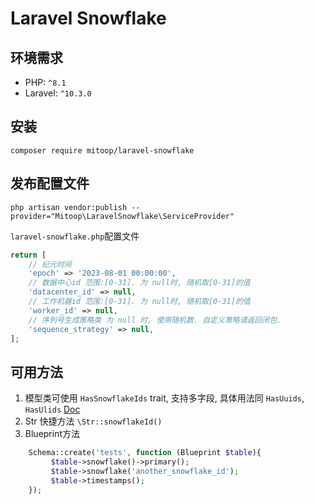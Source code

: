 # Laravel Snowflake

## 环境需求
- PHP: `^8.1`
- Laravel: `^10.3.0`

## 安装
```shell
composer require mitoop/laravel-snowflake
```

## 发布配置文件
```shell
php artisan vendor:publish --provider="Mitoop\LaravelSnowflake\ServiceProvider"
```

`laravel-snowflake.php`配置文件
```php
return [
    // 纪元时间
    'epoch' => '2023-08-01 00:00:00',
    // 数据中心id 范围:[0-31]. 为 null时, 随机取[0-31]的值
    'datacenter_id' => null,
    // 工作机器id 范围:[0-31]. 为 null时, 随机取[0-31]的值
    'worker_id' => null,
    // 序列号生成策略类 为 null 时, 使用随机数. 自定义策略请返回闭包.
    'sequence_strategy' => null,
];
```

## 可用方法
1. 模型类可使用 `HasSnowflakeIds` trait, 支持多字段, 具体用法同 `HasUuids`, `HasUlids` [Doc](https://laravel.com/docs/10.x/eloquent#uuid-and-ulid-keys)
2. Str 快捷方法 `\Str::snowflakeId()`
3. Blueprint方法
```php
    Schema::create('tests', function (Blueprint $table){
         $table->snowflake()->primary();
         $table->snowflake('another_snowflake_id');
         $table->timestamps();
    });
```